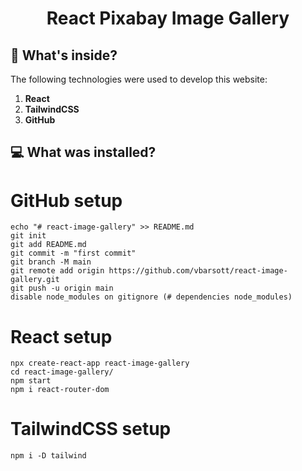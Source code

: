 <h1 align="center">
  React Pixabay Image Gallery
</h1>

## 🧐 What's inside?

The following technologies were used to develop this website:

1.  **React**
2.  **TailwindCSS**
3.  **GitHub**

## 💻 What was installed?

# GitHub setup

    echo "# react-image-gallery" >> README.md
    git init
    git add README.md
    git commit -m "first commit"
    git branch -M main
    git remote add origin https://github.com/vbarsott/react-image-gallery.git
    git push -u origin main
    disable node_modules on gitignore (# dependencies node_modules)

# React setup

    npx create-react-app react-image-gallery
    cd react-image-gallery/
    npm start
    npm i react-router-dom

# TailwindCSS setup

    npm i -D tailwind
